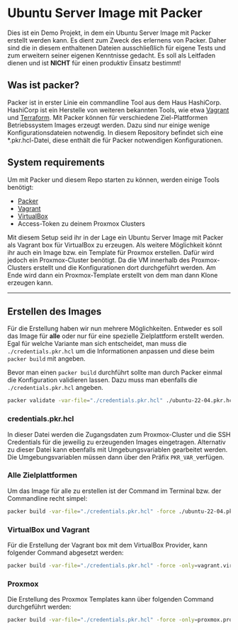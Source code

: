 # Ubuntu Server Image mit Packer

Dies ist ein Demo Projekt, in dem ein Ubuntu Server Image mit Packer erstellt werden kann.
Es dient zum Zweck des erlernens von Packer. Daher sind die in diesem enthaltenen Dateien ausschließlich für eigene Tests und zum erweitern seiner eigenen Kenntnisse gedacht.
Es soll als Leitfaden dienen und ist **NICHT** für einen produktiv Einsatz bestimmt!

## Was ist packer?
Packer ist in erster Linie ein commandline Tool aus dem Haus HashiCorp. HashiCorp ist ein Herstelle von weiteren bekannten Tools, wie etwa [Vagrant](https://www.vagrantup.com/) und [Terraform](https://www.terraform.io/). 
Mit Packer können für verschiedene Ziel-Plattformen Betriebssystem Images erzeugt werden.
Dazu sind nur einige wenige Konfigurationsdateien notwendig.
In diesem Repository befindet sich eine *.pkr.hcl-Datei, diese enthält die für Packer notwendigen Konfigurationen.

## System requirements
Um mit Packer und diesem Repo starten zu können, werden einige Tools benötigt:
* [Packer](https://www.packer.io/)
* [Vagrant](https://www.vagrantup.com/)
* [VirtualBox](https://www.virtualbox.org/)
* Access-Token zu deinem Proxmox Clusters

Mit diesem Setup seid ihr in der Lage ein Ubuntu Server Image mit Packer als Vagrant box für VirtualBox zu erzeugen.
Als weitere Möglichkeit könnt ihr auch ein Image bzw. ein Template für Proxmox erstellen. Dafür wird jedoch ein Proxmox-Cluster benötigt. Da die VM innerhalb des Proxmox-Clusters erstellt und die Konfigurationen dort durchgeführt werden. Am Ende wird dann ein Proxmox-Template erstellt von dem man dann Klone erzeugen kann.

---

## Erstellen des Images
Für die Erstellung haben wir nun mehrere Möglichkeiten. Entweder es soll das Image für **alle** oder nur für eine spezielle Zielplattform erstellt werden.
Egal für welche Variante man sich entscheidet, man muss die ```./credentials.pkr.hcl``` um die Informationen anpassen und diese beim  ```packer build``` mit angeben.

Bevor man einen ```packer build``` durchführt sollte man durch Packer einmal die Konfiguration validieren lassen. Dazu muss man ebenfalls die ```./credentials.pkr.hcl``` angeben.

```bash
packer validate -var-file="./credentials.pkr.hcl" ./ubuntu-22-04.pkr.hcl
```
### credentials.pkr.hcl
In dieser Datei werden die Zugangsdaten zum Proxmox-Cluster und die SSH Credentials für die jeweilig zu erzeugenden Images eingetragen.
Alternativ zu dieser Datei kann ebenfalls mit Umgebungsvariablen gearbeitet werden. Die Umgebungsvariablen müssen dann über den Präfix ```PKR_VAR_```verfügen.

### Alle Zielplattformen
Um das Image für alle zu erstellen ist der Command im Terminal bzw. der Commandline recht simpel:
```bash
packer build -var-file="./credentials.pkr.hcl" -force ./ubuntu-22-04.pkr.hcl
```

### VirtualBox und Vagrant
Für die Erstellung der Vagrant box mit dem VirtualBox Provider, kann folgender Command abgesetzt werden:
```bash
packer build -var-file="./credentials.pkr.hcl" -force -only=vagrant.virtualbox-iso.ubuntu-server ./ubuntu-22-04.pkr.hcl
```
### Proxmox
Die Erstellung des Proxmox Templates kann über folgenden Command durchgeführt werden:
```bash
packer build -var-file="./credentials.pkr.hcl" -force -only=proxmox.proxmox-iso.ubuntu-server ./ubuntu-22-04.pkr.hcl
```